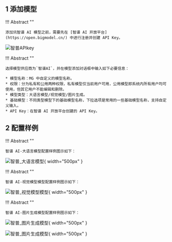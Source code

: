## 1 添加模型

!!! Abstract ""

    添加讯智谱 AI 模型之前，需要先在 [智谱 AI 开放平台](https://open.bigmodel.cn/) 中进行注册并创建 API Key。

![智普APIkey](../../img/model/zhipu_apikey.png)

!!! Abstract ""

    选择模型供应商为`智谱AI`，并在模型添加对话框中输入如下必要信息：

    * 模型名称：MG 中自定义的模型名称。
    * 权限：分为私有和公用两种权限，私有模型仅当前用户可用，公用模型即系统内所有用户均可使用，但其它用户不能编辑和删除。
    * 模型类型：大语言模型/视觉模型/图片生成。
    * 基础模型：不同类型模型下的基础模型名称，下拉选项是常用的一些基础模型名称，支持自定义输入。
    * API Key：在智谱 AI 开放平台创建的 API Key。

## 2 配置样例

!!! Abstract ""

    智谱 AI-大语言模型配置样例图示如下：

![智普_大语言模型](../../img/model/zhipu_llm.png){ width="500px" }

!!! Abstract ""

    智谱 AI-视觉模型模型配置样例图示如下：

![智普_视觉模型模型](../../img/model/zhipu_vision.png){ width="500px" }

!!! Abstract ""

    智谱 AI-图片生成模型配置样例图示如下：

![智普_图片生成模型](../../img/model/zhipu_vision_gen1.png){ width="500px" }

![智普_图片生成模型](../../img/model/zhipu_vision_gen2.png){ width="500px" }
